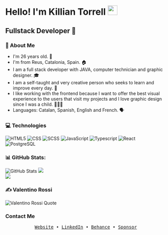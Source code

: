 

<h1>Hello! I'm Killian Torrell <img src="https://raw.githubusercontent.com/iampavangandhi/iampavangandhi/master/gifs/Hi.gif" width="30px"> </h1>
<h2>Fullstack Developer 🎨</h2>

### 👤 About Me
- I'm 26 years old. 🎂
- I'm from Reus, Catalonia, Spain. 🏠
- I am a full stack developer with JAVA, computer technician and graphic designer. 🎓
- I am a self-taught and very creative person who seeks to learn and improve every day. 🌱
- I like working with the frontend because I want to offer the best visual experience to the users that visit my projects and I love graphic design since I was a child. 🧑🏻‍💻
- Languages: Catalan, Spanish, English and French. 🗣️


### 💻 Technologies
  ![HTML5](https://img.shields.io/badge/-HTML5-333333?style=flat&logo=HTML5)
  ![CSS](https://img.shields.io/badge/-CSS-333333?style=flat&logo=CSS3&logoColor=1572B6)
  ![SCSS](https://img.shields.io/badge/-SCSS-333333?style=flat&logo=SASS&logoColor=CE6B9E)
  ![JavaScript](https://img.shields.io/badge/-JavaScript-333333?style=flat&logo=javascript)
  ![Typescript](https://img.shields.io/badge/-Typescript-333333?style=flat&logo=typescript)
  ![React](https://img.shields.io/badge/-React-333333?style=flat&logo=react)
  <br/>
  ![PostgreSQL](https://img.shields.io/badge/-PostgreSQL-333333?style=flat&logo=postgresql)


### 📊 GitHub Stats:
![GitHub Stats](https://github-readme-stats.vercel.app/api?username=killiantr&show_icons=true&theme=dark&hide_border=false)
![](https://github-readme-streak-stats.herokuapp.com/?user=killiantr&theme=dark&hide_border=false)<br/>
![](https://github-readme-stats.vercel.app/api/top-langs/?username=killiantr&theme=dark&hide_border=false&include_all_commits=true&count_private=false&layout=compact)


### ✍️ Valentino Rossi
![Valentino Rossi Quote](https://img.shields.io/badge/Valentino%20Rossi-When%20life%20gets%20you%20down%2C%20remember%2C%20only%20one%20down%2C%20the%20rest%20is%20up.-blue?style=for-the-badge&logo=quotable)


### Contact Me

<div align='center'>
  <samp>
    <a href='https://killiantr.github.io/'>Website</a> •
    <a href='https://www.linkedin.com/in/killiantorrell/'>LinkedIn</a> •
    <a href='https://www.behance.net/vznumdis'>Behance</a> •
    <a href='https://github.com/sponsors/KillianTR'>Sponsor</a>
  </samp>
</div>

